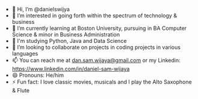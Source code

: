 - 👋 Hi, I’m @danielswijya
- 👀 I’m interested in going forth within the spectrum of technology & business
- 🌱 I’m currently learning at Boston University, pursuing in BA Computer Science & minor in Business Administration  
- 🍎 I'm studying Python, Java and Data Science 
- 💞️ I’m looking to collaborate on projects in coding projects in various languages
- 📫 You can reach me at dan.sam.wijaya@gmail.com or my Linkedin: https://www.linkedin.com/in/daniel-sam-wijaya 
- 😄 Pronouns: He/him
- ⚡ Fun fact: I love classic movies, musicals and I play the Alto Saxophone & Flute

<!---
danielswijya/danielswijya is a ✨ special ✨ repository because its `README.md` (this file) appears on your GitHub profile.
You can click the Preview link to take a look at your changes.
--->
